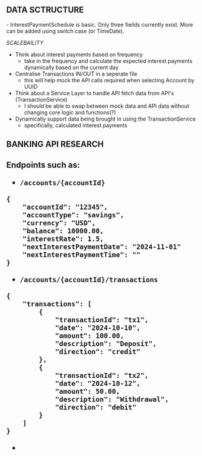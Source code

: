 ﻿
<h2>DATA SCTRUCTURE</h2>
- InterestPaymentSchedule is basic. Only three fieilds currently exist. More can be added using switch case (or TimeDate).

*SCALEBAILITY*
- Think about interest payments based on frequency
    + take in the frequency and calculate the expected interest payments dynamically based on the current day
- Centralise Transactions IN/OUT in a seperate file
    + this will help mock the API calls required when selecting Account by UUID
- Think about a Service Layer to handle API fetch data from API's (TransactionService)
    + I should be able to swap between mock data and API data without changing core logic and functions(?)
- Dynamically support data being brought in using the TransactionService
    + specifically, calculated interest payments


<h2>BANKING API RESEARCH<h2>

Endpoints such as:
- ```/accounts/{accountId}```
```
{
    "accountId": "12345",
    "accountType": "savings",
    "currency": "USD",
    "balance": 10000.00,
    "interestRate": 1.5,
    "nextInterestPaymentDate": "2024-11-01"
    "nextInterestPaymentTime": ""
}
```

- ```/accounts/{accountId}/transactions```
```
{
    "transactions": [
        {
            "transactionId": "tx1",
            "date": "2024-10-10",
            "amount": 100.00,
            "description": "Deposit",
            "direction": "credit"
        },
        {
            "transactionId": "tx2",
            "date": "2024-10-12",
            "amount": 50.00,
            "description": "Withdrawal",
            "direction": "debit"
        }
    ]
}
```

- 